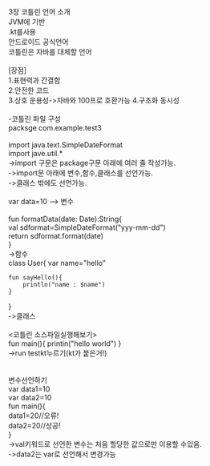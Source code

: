 3장 코틀린 언어 소개   
JVM에 기반   
.kt를사용   
안드로이드 공식언어   
코틀린은 자바를 대체할 언어   
<br>
[장점]   
1.표현력과 간결함   
2.안전한 코드   
3.상호 운용성->자바와 100프로 호환가능
4.구조화 동시성   
<br>
-코틀린 파일 구성   
packsge com.example.test3   
<br>
import java.text.SimpleDateFormat   
import jave.util.*   
->import 구문은 package구문 아래에 여러 줄 작성가능.   
->import문 아래에 변수,함수,클래스를 선언가능.   
->클래스 밖에도 선언가능.   
<br>
var data=10 --> 변수   
<br>
fun formatData(date: Date):String{   
    val sdformat=SimpleDateFormat("yyy-mm-dd")   
    return sdformat.format(date)   
}   
->함수
<br>
class User{
    var name="hello"

    fun sayHello(){
        println("name : $name")
    }
}   
->클래스
<br>
<br>
<코틀린 소스파일실행해보기>   
fun main(){
    printin("hello world")
}   
->run testkt누르기(kt가 붙은거!)   
<br>   
변수선언하기   
var data1=10   
var data2=10   
fun main(){   
    data1=20//오류!   
    data2=20//성공!   
}   
->val키워드로 선언한 변수는 처음 할당한 값으로만 이용할 수있음.   
->data2는 var로 선언해서 변경가능